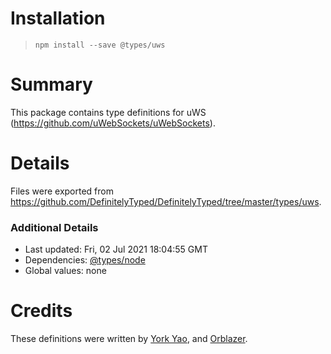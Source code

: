 # Installation
> `npm install --save @types/uws`

# Summary
This package contains type definitions for uWS (https://github.com/uWebSockets/uWebSockets).

# Details
Files were exported from https://github.com/DefinitelyTyped/DefinitelyTyped/tree/master/types/uws.

### Additional Details
 * Last updated: Fri, 02 Jul 2021 18:04:55 GMT
 * Dependencies: [@types/node](https://npmjs.com/package/@types/node)
 * Global values: none

# Credits
These definitions were written by [York Yao](https://github.com/plantain-00), and [Orblazer](https://github.com/orblazer).
